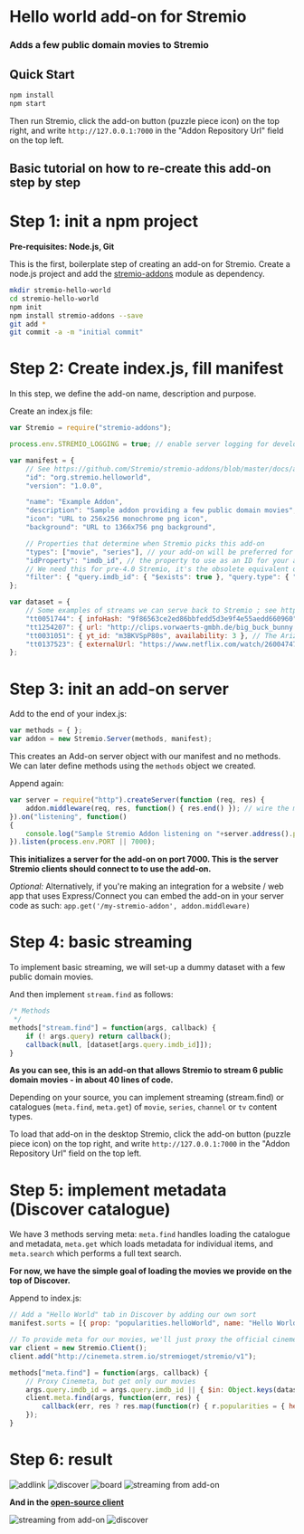 # Hello world add-on for Stremio
### Adds a few public domain movies to Stremio


## Quick Start

```bash
npm install
npm start
```

Then run Stremio, click the add-on button (puzzle piece icon) on the top right, and write `http://127.0.0.1:7000` in the "Addon Repository Url" field on the top left.


## Basic tutorial on how to re-create this add-on step by step

Step 1: init a npm project
=========================

**Pre-requisites: Node.js, Git**

This is the first, boilerplate step of creating an add-on for Stremio. Create a node.js project and add the [stremio-addons](http://github.com/Stremio/stremio-addons) module as dependency.

```bash
mkdir stremio-hello-world
cd stremio-hello-world
npm init
npm install stremio-addons --save
git add *
git commit -a -m "initial commit"
```

Step 2: Create index.js, fill manifest
===========================

In this step, we define the add-on name, description and purpose.

Create an index.js file:
```javascript
var Stremio = require("stremio-addons");

process.env.STREMIO_LOGGING = true; // enable server logging for development purposes

var manifest = { 
    // See https://github.com/Stremio/stremio-addons/blob/master/docs/api/manifest.md for full explanation
    "id": "org.stremio.helloworld",
    "version": "1.0.0",

    "name": "Example Addon",
    "description": "Sample addon providing a few public domain movies",
    "icon": "URL to 256x256 monochrome png icon", 
    "background": "URL to 1366x756 png background",

    // Properties that determine when Stremio picks this add-on
    "types": ["movie", "series"], // your add-on will be preferred for those content types
    "idProperty": "imdb_id", // the property to use as an ID for your add-on; your add-on will be preferred for items with that property; can be an array
    // We need this for pre-4.0 Stremio, it's the obsolete equivalent of types/idProperty
    "filter": { "query.imdb_id": { "$exists": true }, "query.type": { "$in":["series","movie"] } }
};

var dataset = {
    // Some examples of streams we can serve back to Stremio ; see https://github.com/Stremio/stremio-addons/blob/master/docs/api/stream/stream.response.md
    "tt0051744": { infoHash: "9f86563ce2ed86bbfedd5d3e9f4e55aedd660960" }, // house on haunted hill 1959
    "tt1254207": { url: "http://clips.vorwaerts-gmbh.de/big_buck_bunny.mp4", availability: 1 }, // big buck bunny, HTTP stream
    "tt0031051": { yt_id: "m3BKVSpP80s", availability: 3 }, // The Arizona Kid, 1939; YouTube stream
    "tt0137523": { externalUrl: "https://www.netflix.com/watch/26004747" }, // Fight Club, 1999; redirect to Netflix
};
```

Step 3: init an add-on server
============================

Add to the end of your index.js:
```javascript
var methods = { };
var addon = new Stremio.Server(methods, manifest);
```

This creates an Add-on server object with our manifest and no methods. We can later define methods using the ``methods`` object we created.

Append again:
```javascript
var server = require("http").createServer(function (req, res) {
    addon.middleware(req, res, function() { res.end() }); // wire the middleware - also compatible with connect / express
}).on("listening", function()
{
    console.log("Sample Stremio Addon listening on "+server.address().port);
}).listen(process.env.PORT || 7000);
```

**This initializes a server for the add-on on port 7000. This is the server Stremio clients should connect to to use the add-on.**

_Optional:_ Alternatively, if you're making an integration for a website / web app that uses Express/Connect you can embed the add-on in your server code as such: ``app.get('/my-stremio-addon', addon.middleware)``

Step 4: basic streaming
==============================

To implement basic streaming, we will set-up a dummy dataset with a few public domain movies. 

And then implement ``stream.find`` as follows:

```javascript
/* Methods
 */
methods["stream.find"] = function(args, callback) {
    if (! args.query) return callback();
    callback(null, [dataset[args.query.imdb_id]]);
}
```

**As you can see, this is an add-on that allows Stremio to stream 6 public domain movies - in about 40 lines of code.**

Depending on your source, you can implement streaming (stream.find) or catalogues (``meta.find``, ``meta.get``) of ``movie``, ``series``, ``channel`` or ``tv`` content types.

To load that add-on in the desktop Stremio, click the add-on button (puzzle piece icon) on the top right, and write `http://127.0.0.1:7000` in the "Addon Repository Url" field on the top left.

Step 5: implement metadata (Discover catalogue)
==============================

We have 3 methods serving meta: ``meta.find`` handles loading the catalogue and metadata, ``meta.get`` which loads metadata for individual items, and ``meta.search`` which performs a full text search.

**For now, we have the simple goal of loading the movies we provide on the top of Discover.**

Append to index.js:
```javascript
// Add a "Hello World" tab in Discover by adding our own sort
manifest.sorts = [{ prop: "popularities.helloWorld", name: "Hello World", types: ["movie"] }];

// To provide meta for our movies, we'll just proxy the official cinemeta add-on
var client = new Stremio.Client();
client.add("http://cinemeta.strem.io/stremioget/stremio/v1");

methods["meta.find"] = function(args, callback) {
    // Proxy Cinemeta, but get only our movies
    args.query.imdb_id = args.query.imdb_id || { $in: Object.keys(dataset) };
    client.meta.find(args, function(err, res) {
        callback(err, res ? res.map(function(r) { r.popularities = { helloWorld: 10000 }; return r }) : null);
    });
}
```


Step 6: result
===================

![addlink](screenshots/stremio-addons-add-link.png)
![discover](screenshots/stremio-addons-discover.png)
![board](screenshots/stremio-addons-board.png)
![streaming from add-on](screenshots/streaming.png)

**And in the [open-source client](https://github.com/Stremio/stremio-addons-client/)**

![streaming from add-on](screenshots/stremio-addons-client.png)
![discover](screenshots/stremio-addons-client-discover.png)



